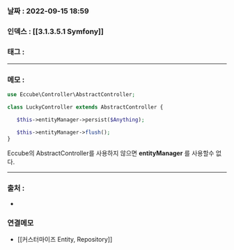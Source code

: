 ### 날짜 :  2022-09-15 18:59

### 인덱스 : [[3.1.3.5.1 Symfony]]

### 태그 :

----

### 메모 :


```php
use Eccube\Controller\AbstractController;

class LuckyController extends AbstractController {

   $this->entityManager->persist($Anything);

   $this->entityManager->flush();
}

```

Eccube의 AbstractController를 사용하지 않으면 __entityManager__ 를 사용할수 없다.

----
### 출처 :
- 


### 연결메모
- [[커스터마이즈 Entity, Repository]]








